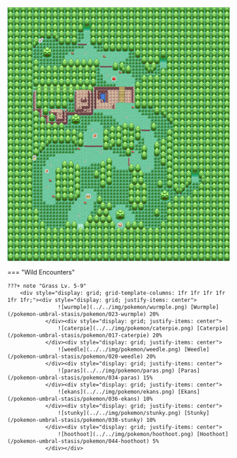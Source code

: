 <img src="../../img/routes/Darkroot Forest.png" alt="Darkroot Forest"/>

=== "Wild Encounters"


	???+ note "Grass Lv. 5-9"
		<div style="display: grid; grid-template-columns: 1fr 1fr 1fr 1fr 1fr 1fr;"><div style="display: grid; justify-items: center">
                    ![wurmple](../../img/pokemon/wurmple.png) [Wurmple](/pokemon-umbral-stasis/pokemon/023-wurmple) 20%
                </div><div style="display: grid; justify-items: center">
                    ![caterpie](../../img/pokemon/caterpie.png) [Caterpie](/pokemon-umbral-stasis/pokemon/017-caterpie) 20%
                </div><div style="display: grid; justify-items: center">
                    ![weedle](../../img/pokemon/weedle.png) [Weedle](/pokemon-umbral-stasis/pokemon/020-weedle) 20%
                </div><div style="display: grid; justify-items: center">
                    ![paras](../../img/pokemon/paras.png) [Paras](/pokemon-umbral-stasis/pokemon/034-paras) 15%
                </div><div style="display: grid; justify-items: center">
                    ![ekans](../../img/pokemon/ekans.png) [Ekans](/pokemon-umbral-stasis/pokemon/036-ekans) 10%
                </div><div style="display: grid; justify-items: center">
                    ![stunky](../../img/pokemon/stunky.png) [Stunky](/pokemon-umbral-stasis/pokemon/038-stunky) 10%
                </div><div style="display: grid; justify-items: center">
                    ![hoothoot](../../img/pokemon/hoothoot.png) [Hoothoot](/pokemon-umbral-stasis/pokemon/044-hoothoot) 5%
                </div></div>



